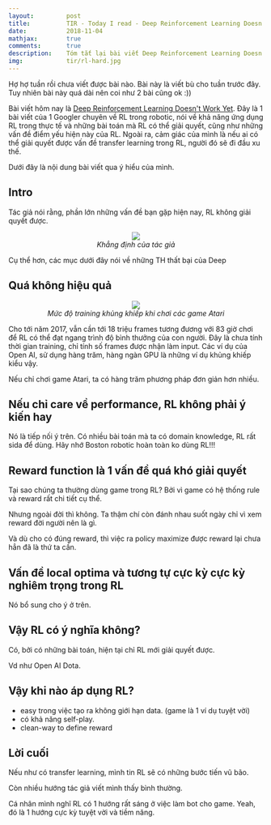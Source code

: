 ```yaml
---
layout:         post
title:          TIR - Today I read - Deep Reinforcement Learning Doesn't Work Yet
date:           2018-11-04
mathjax:        true
comments:       true
description:    Tóm tắt lại bài viết Deep Reinforcement Learning Doesn't Work Yet (https://www.alexirpan.com/2018/02/14/rl-hard.html)
img:            tir/rl-hard.jpg
---
```


Hợ hợ tuần rồi chưa viết được bài nào. Bài này là viết bù cho tuần trước đây. Tuy nhiên bài này quá dài nên coi như 2 bài cũng ok :))

Bài viết hôm nay là [Deep Reinforcement Learning Doesn't Work Yet](https://www.alexirpan.com/2018/02/14/rl-hard.html). Đây là 1 bài viết của 1 Googler chuyên về RL trong robotic, nói về khả năng ứng dụng RL trong thực tế và những bài toán mà RL có thể giải quyết, cũng như những vấn đề điểm yếu hiện này của RL. Ngoài ra, cảm giác của mình là nếu ai có thể giải quyết được vấn đề transfer learning trong RL, người đó sẽ đi đầu xu thế. 

Dưới đây là nội dung bài viết qua ý hiểu của mình.

## Intro

Tác giả nói rằng, phần lớn những vấn đề bạn gặp hiện nay, RL không giải quyết được. 

<p align="center">
  <img src="https://Tulip4attoo.github.io/assets/img/tir/rl-hard.jpg
---"><br>
  <i>Khẳng định của tác giả
</i>
</p>

Cụ thể hơn, các mục dưới đây nói về những TH thất bại của Deep

## Quá không hiệu quả

<p align="center">
  <img src="https://Tulip4attoo.github.io/assets/img/tir/rainbow_dqn.png"><br>
  <i>Mức độ training khủng khiếp khi chơi các game Atari
</i>
</p>

Cho tới năm 2017, vẫn cần tới 18 triệu frames tương đương với 83 giờ chơi để RL có thể đạt ngang trình độ bình thưởng của con người. Đây là chưa tính thời gian training, chỉ tính số frames được nhận làm input. Các ví dụ của Open AI, sử dụng hàng trăm, hàng ngàn GPU là những ví dụ khủng khiếp kiểu vậy.

Nếu chỉ chơi game Atari, ta có hàng trăm phương pháp đơn giản hơn nhiều.

## Nếu chỉ care về performance, RL không phải ý kiến hay

Nó là tiếp nối ý trên. Có nhiều bài toán mà ta có domain knowledge, RL rất sida để dùng. Hãy nhớ Boston robotic hoàn toàn ko dùng RL!!!

## Reward function là 1 vấn đề quá khó giải quyết

Tại sao chúng ta thường dùng game trong RL? Bởi vì game có hệ thống rule và reward rất chi tiết cụ thể.

Nhưng ngoài đời thì không. Ta thậm chí còn đánh nhau suốt ngày chỉ vì xem reward đời người nên là gì. 

Và dù cho có đúng reward, thì việc ra policy maximize được reward lại chưa hẳn đã là thứ ta cần.

## Vấn đề local optima và tương tự cực kỳ cực kỳ nghiêm trọng trong RL

Nó bổ sung cho ý ở trên.

## Vậy RL có ý nghĩa không?

Có, bởi có những bài toán, hiện tại chỉ RL mới giải quyết được.

Vd như Open AI Dota.

## Vậy khi nào áp dụng RL?

+ easy trong việc tạo ra không giới hạn data. (game là 1 ví dụ tuyệt vời)
+ có khả năng self-play.
+ clean-way to define reward

## Lời cuối

Nếu như có transfer learning, mình tin RL sẽ có những bước tiến vũ bão.

Còn nhiều hướng tác giả viết mình thấy bình thường.

Cá nhân mình nghĩ RL có 1 hướng rất sáng ở việc làm bot cho game. Yeah, đó là 1 hướng cực kỳ tuyệt vời và tiềm năng.